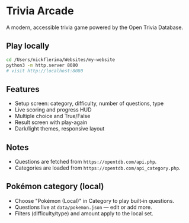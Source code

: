 # Trivia Arcade

A modern, accessible trivia game powered by the Open Trivia Database.

## Play locally

```bash
cd /Users/nickflerima/Websites/my-website
python3 -m http.server 8080
# visit http://localhost:8080
```

## Features

- Setup screen: category, difficulty, number of questions, type
- Live scoring and progress HUD
- Multiple choice and True/False
- Result screen with play-again
- Dark/light themes, responsive layout

## Notes

- Questions are fetched from `https://opentdb.com/api.php`.
- Categories are loaded from `https://opentdb.com/api_category.php`.

## Pokémon category (local)

- Choose "Pokémon (Local)" in Category to play built‑in questions.
- Questions live at `data/pokemon.json` — edit or add more.
- Filters (difficulty/type) and amount apply to the local set.
